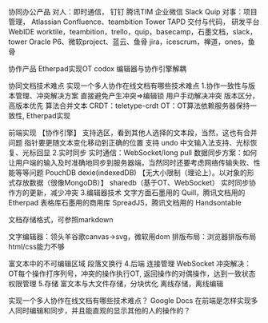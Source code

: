协同办公产品
对人：即时通信，
        钉钉 腾讯TIM 企业微信 Slack Quip
对事：项目管理，
        Atlassian Confluence、teambition Tower TAPD
      交付与代码，
        研发平台 WebIDE
worktile，teambition，trello，quip，basecamp，石墨文档，slack，tower
Oracle P6、微软project、蓝云、鱼骨
jira，icescrum，禅道，ones，鱼骨


协作产品
Etherpad实现OT
codox 编辑器与协作引擎解耦


协同文档技术难点
实现一个多人协作在线文档有哪些技术难点
1.协作一致性与版本管理、冲突解决方案
  直接避免产生冲突=>编辑锁
  用户手动解决冲突
  版本区分，高版本优先
  算法合并文本
    CRDT：teletype-crdt
    OT：OT算法依赖服务器保持一致性, Etherpad实现

  前端实现 【协作引擎】
    支持选区，看到其他人选择的文本段，当然，这也有合并问题
    指针要更随文本变化移动到正确的位置
    支持 undo
    中文输入法支持、光标恢复、光标回显
2.实时同步
  实时通信：WebSocket/long pull
  数据同步方案：如何让用户端的输入及时准确地同步到服务器端，当然同时还要考虑网络传输失败、性能等等问题
               PouchDB dexie(indexedDB) 【无大小限制（理论上）。以对象的形式存放数据（很像MongoDB）】 sharedb（基于OT、WebSocket）
  实时同步协作方的更新，减少冲突
3.编辑器技术
  文字方面石墨用的 Quill，腾讯文档用的 Etherpad
  表格库石墨用的商用库 SpreadJS，腾讯文档用的 Handsontable

  文档存储格式，可参照markdown

  文字编辑器：领头羊谷歌canvas->svg，微软用dom
  排版布局：浏览器排版布局html/css能力不够

  富文本中的不可编辑区域
  段落文换行
4.后端
  连接管理 WebSocket
  冲突解决：OT每个操作打序列号，冲突的操作执行OT, 返回操作的对偶操作，达到一致状态
  权限管理
5.存储
  富文本与大文件存储，分块优化
  离线存储，离线编辑




实现一个多人协作在线文档有哪些技术难点？
Google Docs 在前端是怎样实现多人同时编辑和同步，并且能直观的显示其他的人的操作的？

